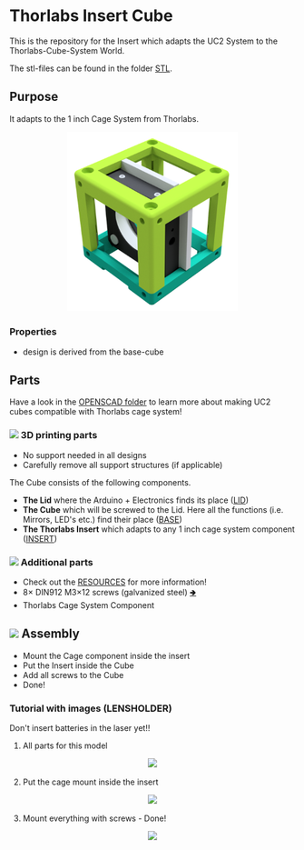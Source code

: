 # Thorlabs Insert Cube
This is the repository for the Insert which adapts the UC2 System to the Thorlabs-Cube-System World.

The stl-files can be found in the folder [STL](./STL).

## Purpose
It adapts to the 1 inch Cage System from Thorlabs.

<p align="center">
<img src="./IMAGES/Assembly_Cube_Thorlabs_v2.png" width="300">
</p>

### Properties
* design is derived from the base-cube

## Parts
Have a look in the [OPENSCAD folder](./OPENSCAD) to learn more about making UC2 cubes compatible with Thorlabs cage system! 

### <img src="../IMAGES/P.png" height="40"> 3D printing parts
* No support needed in all designs
* Carefully remove all support structures (if applicable)

The Cube consists of the following components.

* **The Lid** where the Arduino + Electronics finds its place ([LID](./STL/10_Lid_1x1_v2.stl))
* **The Cube** which will be screwed to the Lid. Here all the functions (i.e. Mirrors, LED's etc.) find their place ([BASE](./STL/10_Cube_1x1_v2.stl))
* **The Thorlabs Insert** which adapts to any 1 inch cage system component ([INSERT](./STL/20_Cube_Insert_Thorlabs.stl))

### <img src="./IMAGES/B.png" height="40"> Additional parts
* Check out the [RESOURCES](../../TUTORIALS/RESOURCES) for more information!
* 8× DIN912 M3×12 screws (galvanized steel) [🢂](https://eshop.wuerth.de/Zylinderschraube-mit-Innensechskant-SHR-ZYL-ISO4762-88-IS25-A2K-M3X12/00843%20%2012.sku/de/DE/EUR/)
* Thorlabs Cage System Component


## <img src="./IMAGES/A.png" height="40"> Assembly
* Mount the Cage component inside the insert
* Put the Insert inside the Cube
* Add all screws to the Cube
* Done!

### Tutorial with images (LENSHOLDER)
Don't insert batteries in the laser yet!!

1. All parts for this model
<p align="center">
<img src="./IMAGES/CUBE_THORLABS_0.jpg" width="300">
</p>

2. Put the cage mount inside the insert
<p align="center">
<img src="./IMAGES/CUBE_THORLABS_1.jpg" width="300">
</p>

3. Mount everything with screws - Done!
<p align="center">
<img src="./IMAGES/CUBE_THORLABS_2.jpg" width="300">
</p>
